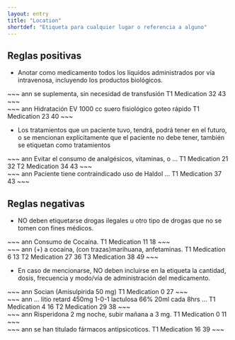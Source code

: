 ```yaml
---
layout: entry
title: "Location"
shortdef: "Etiqueta para cualquier lugar o referencia a alguno"
---
```



## Reglas positivas

* Anotar como medicamento todos los líquidos administrados por vía intravenosa, incluyendo los productos biológicos.

<div class="annotation-correct" markdown="1">
~~~ ann
se suplementa, sin necesidad de transfusión
T1 Medication 32 43 
~~~
</div>

<div class="annotation-correct" markdown="1">
~~~ ann
Hidratación EV 1000 cc suero fisiológico goteo rápido
T1 Medication 23 40 
~~~
</div>

* Los tratamientos que un paciente tuvo, tendrá, podrá tener en el futuro, o se mencionan explícitamente que el paciente no debe tener, también se etiquetan como tratamientos

<div class="annotation-correct" markdown="1">
~~~ ann
Evitar el consumo de analgésicos, vitaminas, o …
T1 Medication 21 32 
T2 Medication 34 43 
~~~
</div>

<div class="annotation-correct" markdown="1">
~~~ ann
Paciente tiene contraindicado uso de Haldol ...
T1 Medication 37 43 
~~~
</div>

## Reglas negativas

* NO deben etiquetarse drogas ilegales u otro tipo de drogas que no se tomen con fines médicos.

<div class="annotation-incorrect" markdown="1">
~~~ ann
Consumo de Cocaína.
T1 Medication 11 18 
~~~
</div>

<div class="annotation-incorrect" markdown="1">
~~~ ann
(+) a cocaína, (con trazas)marihuana, anfetaminas.
T1 Medication 6 13 
T2 Medication 27 36 
T3 Medication 38 49 
~~~
</div>

* En caso de mencionarse, NO deben incluirse en la etiqueta la cantidad, dosis, frecuencia y modo/vía de administración del medicamento.

<div class="annotation-incorrect" markdown="1">
~~~ ann
Socian (Amisulpirida 50 mg)	
T1 Medication 0 27 
~~~
</div>

<div class="annotation-correct" markdown="1">
~~~ ann
... litio retard 450mg 1-0-1 lactulosa 66% 20ml cada 8hrs … 
T1 Medication 4 16 
T2 Medication 29 38 
~~~
</div>

<div class="annotation-correct" markdown="1">
~~~ ann
Risperidona 2 mg noche, subir mañana a 3 mg.
T1 Medication 0 11 
~~~
</div>

<div class="annotation-correct" markdown="1">
~~~ ann
se han titulado fármacos antipsicoticos.
T1 Medication 16 39 
~~~
</div>

